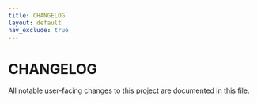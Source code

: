 ```yaml
---
title: CHANGELOG
layout: default
nav_exclude: true
---
```


# CHANGELOG

All notable user-facing changes to this project are documented in this file.
